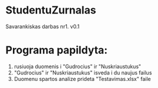 # StudentuZurnalas
Savarankiskas darbas nr1.
v0.1

# Programa papildyta:

1. rusiuoja duomenis i "Gudrocius" ir "Nuskriaustukus"
2. "Gudrocius" ir "Nuskriaustukus" isveda i du naujus failus
3. Duomenu spartos analize prideta "Testavimas.xlsx" faile
